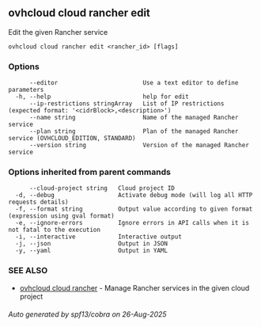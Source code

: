 ## ovhcloud cloud rancher edit

Edit the given Rancher service

```
ovhcloud cloud rancher edit <rancher_id> [flags]
```

### Options

```
      --editor                        Use a text editor to define parameters
  -h, --help                          help for edit
      --ip-restrictions stringArray   List of IP restrictions (expected format: '<cidrBlock>,<description>')
      --name string                   Name of the managed Rancher service
      --plan string                   Plan of the managed Rancher service (OVHCLOUD_EDITION, STANDARD)
      --version string                Version of the managed Rancher service
```

### Options inherited from parent commands

```
      --cloud-project string   Cloud project ID
  -d, --debug                  Activate debug mode (will log all HTTP requests details)
  -f, --format string          Output value according to given format (expression using gval format)
  -e, --ignore-errors          Ignore errors in API calls when it is not fatal to the execution
  -i, --interactive            Interactive output
  -j, --json                   Output in JSON
  -y, --yaml                   Output in YAML
```

### SEE ALSO

* [ovhcloud cloud rancher](ovhcloud_cloud_rancher.md)	 - Manage Rancher services in the given cloud project

###### Auto generated by spf13/cobra on 26-Aug-2025
